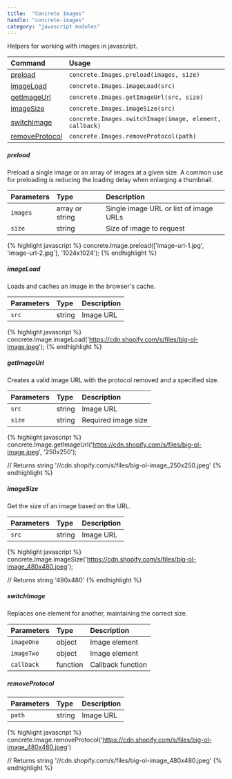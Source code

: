 ```yaml
---
title:  "Concrete Images"
handle: "concrete-images"
category: "javascript modules"
---
```


Helpers for working with images in javascript.

| Command | Usage |
| :------ | :---- |
| [preload](#preload) | `concrete.Images.preload(images, size)` |
| [imageLoad](#imageLoad) | `concrete.Images.imageLoad(src)` |
| [getImageUrl](#getImageUrl) | `concrete.Images.getImageUrl(src, size)` |
| [imageSize](#imageSize) | `concrete.Images.imageSize(src)` |
| [switchImage](#switchImage) | `concrete.Images.switchImage(image, element, callback)` |
| [removeProtocol](#removeprotocol) | `concrete.Images.removeProtocol(path)` |

##### preload

Preload a single image or an array of images at a given size. A common use for preloading is reducing the loading delay when enlarging a thumbnail.

| Parameters         | Type            | Description   |
| :----------------- | :-------------- | :------------ |
| `images`           | array or string | Single image URL or list of image URLs |
| `size`             | string          | Size of image to request |

{% highlight javascript %}
concrete.Image.preload(['image-url-1.jpg', 'image-url-2.jpg'], '1024x1024');
{% endhighlight %}

##### imageLoad

Loads and caches an image in the browser's cache.

| Parameters      | Type            | Description   |
| :-------------- | :-------------- | :------------ |
| `src`           | string          | Image URL     |

{% highlight javascript %}
concrete.Image.imageLoad('https://cdn.shopify.com/s/files/big-ol-image.jpeg');
{% endhighlight %}

##### getImageUrl

Creates a valid image URL with the protocol removed and a specified size.

| Parameters      | Type            | Description   |
| :-------------- | :-------------- | :------------ |
| `src`           | string          | Image URL     |
| `size`          | string          | Required image size     |

{% highlight javascript %}
concrete.Image.getImageUrl('https://cdn.shopify.com/s/files/big-ol-image.jpeg', '250x250');

// Returns string
'//cdn.shopify.com/s/files/big-ol-image_250x250.jpeg'
{% endhighlight %}

##### imageSize

Get the size of an image based on the URL.

| Parameters      | Type            | Description   |
| :-------------- | :-------------- | :------------ |
| `src`           | string          | Image URL     |

{% highlight javascript %}
concrete.Image.imageSize('https://cdn.shopify.com/s/files/big-ol-image_480x480.jpeg');

// Returns string
'480x480'
{% endhighlight %}

##### switchImage

Replaces one element for another, maintaining the correct size.

| Parameters      | Type            | Description           |
| :-------------- | :-------------- | :-------------------- |
| `imageOne`      | object          | Image element         |
| `imageTwo`      | object          | Image element         |
| `callback`      | function        | Callback function     |


##### removeProtocol

| Parameters      | Type            | Description   |
| :-------------- | :-------------- | :------------ |
| `path`          | string          | Image URL     |

{% highlight javascript %}
concrete.Image.removeProtocol('https://cdn.shopify.com/s/files/big-ol-image_480x480.jpeg')

// Returns string
'//cdn.shopify.com/s/files/big-ol-image_480x480.jpeg'
{% endhighlight %}
